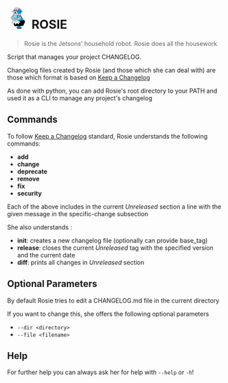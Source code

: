 # <img src="rosie-jetsons.jpg" alt="drawing" height="50"/> ROSIE

> Rosie is the Jetsons' household robot. Rosie does all the housework

Script that manages your project CHANGELOG.
 
Changelog files created by Rosie (and those which she can deal with) are those which format is based on [Keep a Changelog](https://keepachangelog.com/en/1.0.0/)

As done with python, you can add Rosie's root directory to your PATH and used it as a CLI to manage any project's changelog


## Commands

To follow [Keep a Changelog](https://keepachangelog.com/en/1.0.0/) standard, Rosie understands the following commands:

 - **add** 
 - **change**
 - **deprecate**
 - **remove**
 - **fix**
 - **security**
 
 
 Each of the above includes in the current *Unreleased* section a line with the given message in the specific-change subsection
  
 
 She also understands : 
 
  - **init**: creates a new changelog file (optionally can provide base_tag)
  - **release**: closes the current *Unreleased* tag with the specified version and the current date
  - **diff**: prints all changes in *Unreleased* section
 
 
## Optional Parameters
By default Rosie tries to edit a CHANGELOG.md file in the current directory
 
If you want to change this, she offers the following optional parameters
 
 - `--dir <directory>`
 - `--file <filename>`
  
## Help
 For further help you can always ask her for help with `--help` or `-h`!
 
